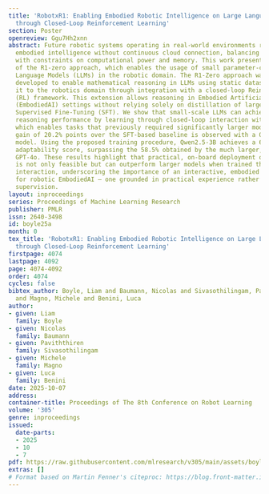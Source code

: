 ```yaml
---
title: 'RobotxR1: Enabling Embodied Robotic Intelligence on Large Language Models
  through Closed-Loop Reinforcement Learning'
section: Poster
openreview: Ggu7Hh2xnn
abstract: Future robotic systems operating in real-world environments require on-board
  embodied intelligence without continuous cloud connection, balancing capabilities
  with constraints on computational power and memory. This work presents an extension
  of the R1-zero approach, which enables the usage of small parameter-count Large
  Language Models (LLMs) in the robotic domain. The R1-Zero approach was originally
  developed to enable mathematical reasoning in LLMs using static datasets. We extend
  it to the robotics domain through integration with a closed-loop Reinforcement Learning
  (RL) framework. This extension allows reasoning in Embodied Artificial Intelligence
  (EmbodiedAI) settings without relying solely on distillation of large models through
  Supervised Fine-Tuning (SFT). We show that small-scale LLMs can achieve effective
  reasoning performance by learning through closed-loop interaction with their environment,
  which enables tasks that previously required significantly larger models. A performance
  gain of 20.2% points over the SFT-based baseline is observed with a Qwen2.5-1.5B
  model. Using the proposed training procedure, Qwen2.5-3B achieves a 63.3% control
  adaptability score, surpassing the 58.5% obtained by the much larger, cloud-bound
  GPT-4o. These results highlight that practical, on-board deployment of small LLMs
  is not only feasible but can outperform larger models when trained through environmental
  interaction, underscoring the importance of an interactive, embodied learning framework
  for robotic EmbodiedAI — one grounded in practical experience rather than static
  supervision.
layout: inproceedings
series: Proceedings of Machine Learning Research
publisher: PMLR
issn: 2640-3498
id: boyle25a
month: 0
tex_title: 'RobotxR1: Enabling Embodied Robotic Intelligence on Large Language Models
  through Closed-Loop Reinforcement Learning'
firstpage: 4074
lastpage: 4092
page: 4074-4092
order: 4074
cycles: false
bibtex_author: Boyle, Liam and Baumann, Nicolas and Sivasothilingam, Paviththiren
  and Magno, Michele and Benini, Luca
author:
- given: Liam
  family: Boyle
- given: Nicolas
  family: Baumann
- given: Paviththiren
  family: Sivasothilingam
- given: Michele
  family: Magno
- given: Luca
  family: Benini
date: 2025-10-07
address:
container-title: Proceedings of The 8th Conference on Robot Learning
volume: '305'
genre: inproceedings
issued:
  date-parts:
  - 2025
  - 10
  - 7
pdf: https://raw.githubusercontent.com/mlresearch/v305/main/assets/boyle25a/boyle25a.pdf
extras: []
# Format based on Martin Fenner's citeproc: https://blog.front-matter.io/posts/citeproc-yaml-for-bibliographies/
---
```

